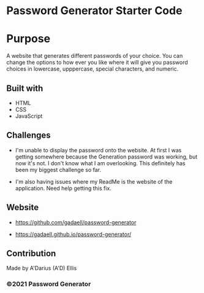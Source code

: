 # Password Generator Starter Code

# Purpose

A website that generates different passwords of your choice. You can change the options to how ever you like where it will give you password choices in lowercase, upppercase, special characters, and numeric.

## Built with

- HTML
- CSS
- JavaScript

## Challenges

- I'm unable to display the password onto the website. At first I was getting somewhere because the Generation password was working, but now it's not. I don't know what I am overlooking. This definitely has been my biggest challenge so far.

* I'm also having issues where my ReadMe is the website of the application. Need help getting this fix.

## Website

- https://github.com/gadaell/password-generator

* https://gadaell.github.io/password-generator/

## Contribution

Made by A'Darius (A'D) Ellis

### ©️2021 Password Generator
